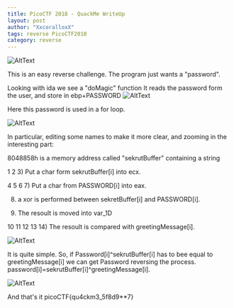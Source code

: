 ```yaml
---
title: PicoCTF 2018 - QuackMe WriteUp
layout: post
author: "XxcoralloxX"
tags: reverse PicoCTF2018
category: reverse
---
```


![AltText](https://i.gyazo.com/176839a2109cb31b08b8e1383cbadc2d.png)

This is an easy reverse challenge.
The program just wants a "password".

Looking with ida we see a "doMagic" function
It reads the password form the user, and store in ebp+PASSWORD
![AltText](https://i.gyazo.com/d60789089c96442f721b71bb55afe405.png)


Here this password is used in a for loop.

![AltText](https://i.gyazo.com/e4da01e2e40def306c142949c5bf37d5.png)

In particular, editing some names to make it more clear, and zooming in the interesting part:

8048858h is a memory address called "sekrutBuffer" containing a string

1 2 3) Put a char form sekrutBuffer[i] into ecx.

4 5 6 7) Put a char from PASSWORD[i] into eax.

8) a xor is performed between sekretBuffer[i] and PASSWORD[i].

9) The resoult is moved into var_1D

10 11 12 13 14) The resoult is compared with greetingMessage[i].

![AltText](https://i.gyazo.com/3dff6af752e54d5bf07ce5f36faf6204.png)

It is quite simple.
So, if Password[i]^sekrutBuffer[i] has to bee equal to greetingMessage[i]
we can get Password reversing the process.
password[i]=sekrutBuffer[i]^greetingMessage[i].

![AltText](https://i.gyazo.com/1b94cef774dfee4bdcf6f1bce4b87cfe.png)

And that's it
picoCTF{qu4ckm3_5f8d9**7}
